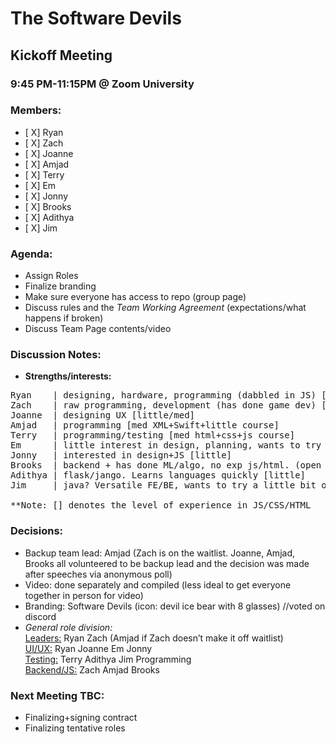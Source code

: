 # The Software Devils
## Kickoff Meeting
### 9:45 PM-11:15PM @ Zoom University

### Members:
- [ X] Ryan
- [ X] Zach
- [ X] Joanne
- [ X] Amjad
- [ X] Terry
- [ X] Em
- [ X] Jonny
- [ X] Brooks
- [ X] Adithya
- [ X] Jim

### Agenda:
- Assign Roles
- Finalize branding
- Make sure everyone has access to repo (group page)
- Discuss rules and the *Team Working Agreement* (expectations/what happens if broken)
- Discuss Team Page contents/video


### Discussion Notes:
- **Strengths/interests:**
<pre>
Ryan    | designing, hardware, programming (dabbled in JS) [little]
Zach    | raw programming, development (has done game dev) [a lot of exp jquery/react]
Joanne  | designing UX [little/med]
Amjad   | programming [med XML+Swift+little course]
Terry   | programming/testing [med html+css+js course]
Em      | little interest in design, planning, wants to try a little bit of everything [little]
Jonny   | interested in design+JS [little]
Brooks  | backend + has done ML/algo, no exp js/html. (open to fill) [little]
Adithya | flask/jango. Learns languages quickly [little]
Jim     | java? Versatile FE/BE, wants to try a little bit of everything [little]

**Note: [] denotes the level of experience in JS/CSS/HTML
</pre>

### Decisions: 
- Backup team lead: Amjad (Zach is on the waitlist. Joanne, Amjad, Brooks all volunteered to be backup lead and the decision was made after speeches via anonymous poll)
- Video: done separately and compiled (less ideal to get everyone together in person for video)
- Branding: Software Devils (icon: devil ice bear with 8 glasses) //voted on discord
- *General role division:* \
<span style="text-decoration: underline">Leaders:</span> Ryan Zach (Amjad if Zach doesn’t make it off waitlist)\
<span style="text-decoration: underline">UI/UX:</span> Ryan Joanne Em Jonny \
<span style="text-decoration: underline">Testing:</span> Terry Adithya Jim Programming \
<span style="text-decoration: underline">Backend/JS:</span> Zach Amjad Brooks



### Next Meeting TBC:
- Finalizing+signing contract
- Finalizing tentative roles
